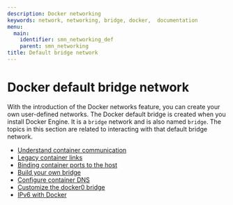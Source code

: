 ```yaml
---
description: Docker networking
keywords: network, networking, bridge, docker,  documentation
menu:
  main:
    identifier: smn_networking_def
    parent: smn_networking
title: Default bridge network
---
```


# Docker default bridge network

With the introduction of the Docker networks feature, you can create your own
user-defined networks. The Docker default bridge is created when you install
Docker Engine. It is a `bridge` network and is also named `bridge`. The topics
in this section are related to interacting with that default bridge network.

- [Understand container communication](container-communication.md)
- [Legacy container links](dockerlinks.md)
- [Binding container ports to the host](binding.md)
- [Build your own bridge](build-bridges.md)
- [Configure container DNS](configure-dns.md)
- [Customize the docker0 bridge](custom-docker0.md)  
- [IPv6 with Docker](ipv6.md)